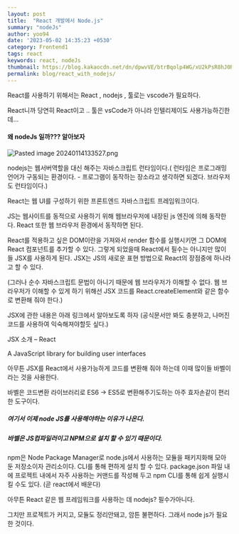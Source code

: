 ```yaml
---
layout: post
title:  "React 개발에서 Node.js"
summary: "nodeJs"
author: yoo94
date: '2023-05-02 14:35:23 +0530'
category: Frontend1
tags: react
keywords: react, nodeJs
thumbnail: https://blog.kakaocdn.net/dn/dpwvVE/btrBqolp4WG/xU2kPsR8hJ0Rpx9B1LSoZ1/img.png
permalink: blog/react_with_nodejs/
---
```

React를 사용하기 위해서는 React , nodejs , 툴로는 vscode가 필요하다.

React니까 당연히 React이고 .. 툴은 vsCode가 아니라 인텔리제이도 사용가능하긴한데...

#### 왜 nodeJs 일까??? 알아보자

<img src="https://blog.kakaocdn.net/dn/CXCxi/btszJHkBdaR/gzidgB00mb931TLMKkS3QK/img.png" alt="Pasted image 20240114133527.png" style="max-width:100%;">

nodejs는 웹서버역할을 대신 해주는 자바스크립트 런타임이다.( 런타임은 프로그래밍 언어가 구동되는 환경이다. - 프로그램이 동작하는 장소라고 생각하면 되겠다.  브라우저도 런타임이다.)

React는 웹 UI를 구성하기 위한 프론트엔드 자바스크립트 프레임워크이다.

JS는 웹사이트를 동적으로 사용하기 위해 웹브라우저에 내장된 js 엔진에 의해 동작한다. React 또한 웹 브라우저 환경에서 동작하면 된다.

React를 적용하고 싶은 DOM이란을 가져와서 render 함수를 실행시키면 그 DOM에 React 컴포넌트를 추가할 수 있다. 그렇게 되었을때 React에서 필수는 아니지만 많이들 JSX를 사용하게 된다. JSX는 JS의 새로운 표현 방법으로 React의 장점중에 하나라고 할 수 있다. 

 (그러나 순수 자바스크립트 문법이 아니기 때문에 웹 브라우저가 이해할 수 없다. 웹 브라우저가 이해할 수 있게 하기 위해선 JSX 코드를 React.createElement와 같은 함수로 변환해 줘야 한다.)

JSX에 관한 내용은 아래 링크에서 알아보도록 하자 (공식문서만 봐도 충분하고, 나머진 코드를 사용하여 익숙해져야할듯 싶다.)

JSX 소개 – React

A JavaScript library for building user interfaces


아무튼 JSX를 React에서 사용가능하게 코드를 변환해 줘야 하는데 이때 많이들 바벨이라는 것을 사용한다. 

바벨은 코드변환 라이브러리로 ES6 -> ES5로 변환해주기도하는 아주 효자손같이 편리한 도구이다.


##### **여기서 이제 node JS를 사용해야하는 이유가 나온다.**

##### **바벨은 JS컴파일러이고 NPM으로 설치 할 수 있기 때문이다.**


npm은 Node Package Manager로 node.js에서 사용하는 모듈을 패키지화해 모아둔 저장소이자 관리소이다. CLI를 통해 편하게 설치 할 수 있다. package.json 파일 내에 프로젝트 내에서 자주 사용하는 커맨드를 작성해 두고 npm CLI를 통해 쉽게 실행시킬 수도 있다. (곧 react에서 배운다)

아무튼 React 같은 웹 프레임워크를 사용하는 데 nodejs? 필수가아니다.

그치만 프로젝트가 커지고, 모듈도 정리안돼고, 암튼 불편하다. 그래서 node js가 필요한 것이다.
